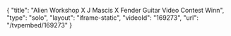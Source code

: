 {
    "title": "Alien Workshop X J Mascis X Fender Guitar Video Contest Winn",
    "type": "solo",
    "layout": "iframe-static",
    "videoId": "169273",
    "url": "\/tvpembed\/169273"
}